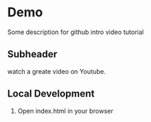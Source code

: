 # Demo


Some description for github intro video tutorial

## Subheader

watch a greate video on Youtube.

## Local Development

1. Open index.html in your browser
